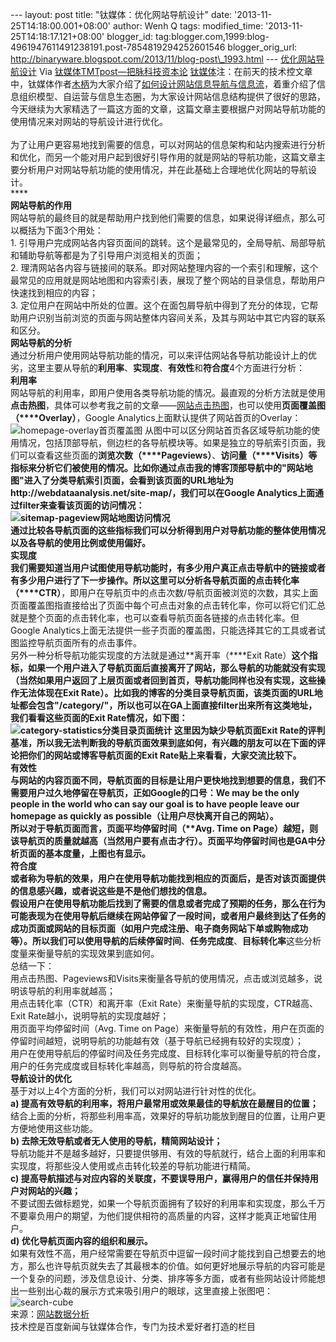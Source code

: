 --- layout: post title: "钛媒体：优化网站导航设计" date:
'2013-11-25T14:18:00.001+08:00' author: Wenh Q tags: modified\_time:
'2013-11-25T14:18:17.121+08:00' blogger\_id:
tag:blogger.com,1999:blog-4961947611491238191.post-7854819294252601546
blogger\_orig\_url:
http://binaryware.blogspot.com/2013/11/blog-post\_1993.html ---
[优化网站导航设计](http://www.tmtpost.com/78717.html)
Via [钛媒体TMTpost—把脉科技资本论](http://www.tmtpost.com/)
[钛媒体](http://www.tmtpost.com/ "钛媒体")注：在前天的技术控文章中，钛媒体作者[木柄](http://www.tmtpost.com/author/%E6%9C%A8%E6%9F%84 "由 木柄 发布")为大家介绍了[如何设计网站信息导航与信息流](http://www.tmtpost.com/77958.html "点击查看《如何设计网站信息导航与信息流》全文")，着重介绍了信息组织模型、自运营与信息生态圈，为大家设计网站信息结构提供了很好的思路，今天继续为大家精选了一篇这方面的文章，这篇文章主要根据户对网站导航功能的使用情况来对网站的导航设计进行优化。\
\
为了让用户更容易地找到需要的信息，可以对网站的信息架构和站内搜索进行分析和优化，而另一个能对用户起到很好引导作用的就是网站的导航功能，这篇文章主要分析用户对网站导航功能的使用情况，并在此基础上合理地优化网站的导航设计。\
****\
**网站导航的作用**\
网站导航的最终目的就是帮助用户找到他们需要的信息，如果说得详细点，那么可以概括为下面3个用处：\
1.
引导用户完成网站各内容页面间的跳转。这个是最常见的，全局导航、局部导航和辅助导航等都是为了引导用户浏览相关的页面；\
2.
理清网站各内容与链接间的联系。即对网站整理内容的一个索引和理解，这个最常见的应用就是网站地图和内容索引表，展现了整个网站的目录信息，帮助用户快速找到相应的内容；\
3.
定位用户在网站中所处的位置。这个在面包屑导航中得到了充分的体现，它帮助用户识别当前浏览的页面与网站整体内容间关系，及其与网站中其它内容的联系和区分。\
**网站导航的分析**\
通过分析用户使用网站导航功能的情况，可以来评估网站各导航功能设计上的优劣，这里主要从导航的**利用率**、**实现度**、**有效性**和**符合度**4个方面进行分析：\
**利用率**\
网站导航的利用率，即用户使用各类导航功能的情况。最直观的分析方法就是使用**点击热图**，具体可以参考我之前的文章——[网站点击热图](http://webdataanalysis.net/tool-for-web-analytics/web-heat-map/)，也可以使用**页面覆盖图（****Overlay）**，Google
Analytics上面默认提供了网站首页的Overlay：\
![homepage-overlay首页覆盖图](http://www.tmtpost.com/wp-content/uploads/2013/11/138487621145.png "首页覆盖图")
从图中可以区分网站首页各区域导航功能的使用情况，包括顶部导航，侧边栏的各导航模块等。如果是独立的导航索引页面，我们可以查看这些页面的**浏览次数（****Pageviews）**、**访问量（****Visits）**等指标来分析它们被使用的情况。比如你通过点击我的博客顶部导航中的"网站地图"进入了分类导航索引页面，会看到该页面的URL地址为http://webdataanalysis.net/site-map/，我们可以在Google
Analytics上面通过filter来查看该页面的访问情况：\
![sitemap-pageview网站地图访问情况](http://www.tmtpost.com/wp-content/uploads/2013/11/138487628157.png "网站地图访问情况")\
通过比较各导航页面的这些指标我们可以分析得到用户对导航功能的整体使用情况以及各导航的使用比例或使用偏好。\
**实现度**\
我们需要知道当用户试图使用导航功能时，有多少用户真正点击导航中的链接或者有多少用户进行了下一步操作。所以这里可以分析各导航页面的**点击转化率（****CTR）**，即用户在导航页中的点击次数/导航页面被浏览的次数，其实上面页面覆盖图指直接给出了页面中每个可点击对象的点击转化率，你可以将它们汇总就是整个页面的点击转化率，也可以查看导航页面各链接的点击转化率。但Google
Analytics上面无法提供一些子页面的覆盖图，只能选择其它的工具或者试图监控导航页面所有的点击事件。\
另外一种分析导航功能实现度的方法就是通过**离开率（****Exit
Rate）**这个指标，如果一个用户进入了导航页面后直接离开了网站，那么导航的功能就没有实现（当然如果用户返回了上层页面或者回到首页，导航功能同样也没有实现，这些操作无法体现在Exit
Rate）。比如我的博客的分类目录导航页面，该类页面的URL地址都会包含"/category/"，所以也可以在GA上面直接filter出来所有这类地址，我们看看这些页面的Exit
Rate情况，如下图：\
![category-statistics分类目录页面统计](http://www.tmtpost.com/wp-content/uploads/2013/11/138487633737.png "分类目录页面统计")
这里因为缺少导航页面Exit
Rate的评判基准，所以我无法判断我的导航页面效果到底如何，有兴趣的朋友可以在下面的评论把你们的网站或博客导航页面的Exit
Rate贴上来看看，大家交流比较下。\
**有效性**\
与网站的内容页面不同，导航页面的目标是让用户更快地找到想要的信息，我们不需要用户过久地停留在导航页，正如Google的口号：We
may be the only people in the world who can say our goal is to have
people leave our homepage as quickly as
possible（让用户尽快离开自己的网站）。\
所以对于导航页面而言，**页面平均停留时间（****Avg. Time on
Page）**越短，则该导航页的质量就越高（当然用户要有点击才行）。页面平均停留时间也是GA中分析页面的基本度量，上图也有显示。\
**符合度**\
或者称为导航的**效果**，用户在使用导航功能找到相应的页面后，是否对该页面提供的信息感兴趣，或者说这些是不是他们想找的信息。\
假设用户在使用导航功能后找到了需要的信息或者完成了预期的任务，那么在行为可能表现为在使用导航后继续在网站停留了一段时间，或者用户最终到达了任务的成功页面或网站的目标页面（如用户完成注册、电子商务网站下单或购物成功等）。所以我们可以使用导航的**后续停留时间**、**任务完成度**、**目标转化率**这些分析度量来衡量导航的实现效果到底如何。\
总结一下：\
用点击热图、Pageviews和Visits来衡量各导航的使用情况，点击或浏览越多，说明该导航的利用率就越高；\
用点击转化率（CTR）和离开率（Exit
Rate）来衡量导航的实现度，CTR越高、Exit
Rate越小，说明导航的实现度越好；\
用页面平均停留时间（Avg. Time on
Page）来衡量导航的有效性，用户在页面的停留时间越短，说明导航的功能越有效（基于导航已经拥有较好的实现度）；\
用户在使用导航后的停留时间及任务完成度、目标转化率可以衡量导航的符合度，用户的任务完成度或目标转化率越高，则导航的符合度越高。\
**导航设计的优化**\
基于对以上4个方面的分析，我们可以对网站进行针对性的优化。\
**a)
提高有效导航的利用率，将用户最常用或效果最佳的导航放在最醒目的位置；**\
结合上面的分析，将那些利用率高，效果好的导航功能放到醒目的位置，让用户更方便地使用这些功能。\
**b) 去除无效导航或者无人使用的导航，精简网站设计；**\
导航功能并不是越多越好，只要提供够用、有效的导航就行，结合上面的利用率和实现度，将那些没人使用或点击转化较差的导航功能进行精简。\
**c)
提高导航描述与对应内容的关联度，不要误导用户，赢得用户的信任并保持用户对网站的兴趣；**\
不要试图去做标题党，如果一个导航页面拥有了较好的利用率和实现度，那么千万不要辜负用户的期望，为他们提供相符的高质量的内容，这样才能真正地留住用户。\
**d) 优化导航页面内容的组织和展示。**\
如果有效性不高，用户经常需要在导航页中逗留一段时间才能找到自己想要去的地方，那么也许导航页就失去了其最根本的价值。如何更好地展示导航的内容可能是一个复杂的问题，涉及信息设计、分类、排序等多方面，或者有些网站设计师能想出一些别出心裁的展示方式来吸引用户的眼球，这里直接上张图吧：\
![search-cube](http://www.tmtpost.com/wp-content/uploads/2013/11/138487640981.png "search-cube")
\
来源：[网站数据分析](http://webdataanalysis.net/personal-view/optimize-navigation/)\
技术控是百度新闻与钛媒体合作，专门为技术爱好者打造的栏目
